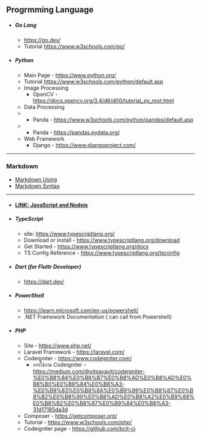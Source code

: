 ## Progrmming Language 
- ##### Go Lang
  - https://go.dev/
  - Tutorial https://www.w3schools.com/go/
- ##### Python  
  - Main Page - https://www.python.org/ 
  - Tutorial https://www.w3schools.com/python/default.asp
  - Image Processing 
    - OpenCV  - https://docs.opencv.org/3.4/d6/d00/tutorial_py_root.html
  - Data Processing 
  - - Panda - https://www.w3schools.com/python/pandas/default.asp
  - - Panda - https://pandas.pydata.org/
  - Web Framework 
    - Django - https://www.djangoproject.com/


***
### Markdown 
  * [Markdown Using](./lang/markdown/markdown_using.md)
  * [Markdown Syntax](./lang/markdown/markdown_syntax_brief.md)

***


- #### [LINK: JavaScript and Nodejs](../dev/lang/javascript.md)

- ##### TypeScript 
  - site:  https://www.typescriptlang.org/
  - Download or install - https://www.typescriptlang.org/download
  - Get Started - https://www.typescriptlang.org/docs 
  - TS Config Reference - https://www.typescriptlang.org/tsconfig 



- ##### Dart  (for Fluttr Developer)
  - https://dart.dev/

- ##### PowerShell 
  - https://learn.microsoft.com/en-us/powershell/
  - .NET Framework Documentation ( can call from Powershell)

- ##### PHP 
  - Site  -  https://www.php.net/
  - Laravel Framework - https://laravel.com/
  - Codeigniter - https://www.codeigniter.com/
    - การใช้งาน Codeigniter - https://medium.com/@vitsavavit/codeigniter-%E0%B8%84%E0%B8%B7%E0%B8%AD%E0%B8%AD%E0%B8%B0%E0%B9%84%E0%B8%A3-%E0%B9%83%E0%B8%8A%E0%B9%89%E0%B8%87%E0%B8%B2%E0%B8%99%E0%B8%AD%E0%B8%A2%E0%B9%88%E0%B8%B2%E0%B8%87%E0%B9%84%E0%B8%A3-31d17185da3d
  - Composer - https://getcomposer.org/
  - Tutorial  - https://www.w3schools.com/php/
  - Codeigniter page - https://github.com/bcit-ci
   
